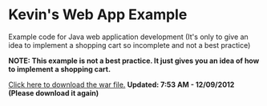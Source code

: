 Kevin's Web App Example
=======================

Example code for Java web application development (It's only to give an idea to implement a shopping cart so incomplete and not a best practice)

**NOTE: This example is not a best practice. It just gives you an idea of how to implement a shopping cart.**

[Click here to download the war file.](http://goo.gl/BGuDQ "Kevin's web app example war file")
**Updated: 7:53 AM - 12/09/2012 (Please download it again)**